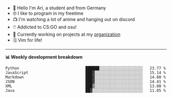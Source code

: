 * 👋 Hello I'm Ari, a student and from Germany
* 🤓 I like to program in my freetime
* 📺 I'm watching a lot of anime and hanging out on discord
* 🖱️ Addicted to CS:GO and osu!
* 👷 Currently working on projects at my [organization](https://github.com/aridevelopment-de)
* 🗒️ Vim for life!

<hr />

**📊 Weekly development breakdown**

<!--START_SECTION:waka-->

```text
Python                             ██████░░░░░░░░░░░░░░░░░░░   23.77 %
JavaScript                         ███▓░░░░░░░░░░░░░░░░░░░░░   15.14 %
Markdown                           ███▓░░░░░░░░░░░░░░░░░░░░░   14.80 %
JSON                               ███▓░░░░░░░░░░░░░░░░░░░░░   14.41 %
XML                                ███▒░░░░░░░░░░░░░░░░░░░░░   13.80 %
Java                               ██▓░░░░░░░░░░░░░░░░░░░░░░   11.05 %
```

<!--END_SECTION:waka-->
